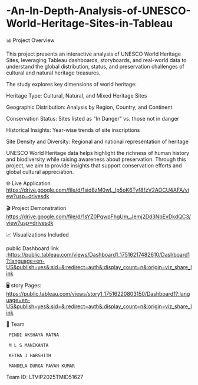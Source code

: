 # -An-In-Depth-Analysis-of-UNESCO-World-Heritage-Sites-in-Tableau
📊 Project Overview

This project presents an interactive analysis of UNESCO World Heritage Sites, leveraging Tableau dashboards, storyboards, and real-world data to understand the global distribution, status, and preservation challenges of cultural and natural heritage treasures.

The study explores key dimensions of world heritage:

Heritage Type: Cultural, Natural, and Mixed Heritage Sites

Geographic Distribution: Analysis by Region, Country, and Continent

Conservation Status: Sites listed as "In Danger" vs. those not in danger

Historical Insights: Year-wise trends of site inscriptions

Site Density and Diversity: Regional and national representation of heritage


UNESCO World Heritage data helps highlight the richness of human history and biodiversity while raising awareness about preservation. Through this project, we aim to provide insights that support conservation efforts and global cultural appreciation.


🌐 Live Application
https://drive.google.com/file/d/1sid8zM0wL_lp5oK6Tyf8fzV2AOCU4AFA/view?usp=drivesdk

🎬 Project Demonstration
https://drive.google.com/file/d/1sYZ0PqwpFhgUm_Jemj2Dd3NbEvDkdQC3/view?usp=drivesdk

📈 Visualizations Included

public Dashboard link :https://public.tableau.com/views/Dashboard1_17516217482610/Dashboard1?:language=en-US&publish=yes&:sid=&:redirect=auth&:display_count=n&:origin=viz_share_link

🖥️ story Pages: https://public.tableau.com/views/story1_17516220803150/Dashboard1?:language=en-US&publish=yes&:sid=&:redirect=auth&:display_count=n&:origin=viz_share_link



👥 Team

     PINDI AKSHAYA RATNA   
     
     M L S MANIKANTA    
     
     KETHA J HARSHITH 
     
     MANDELA DURGA PAVAN KUMAR 


Team ID: LTVIP2025TMID51627

